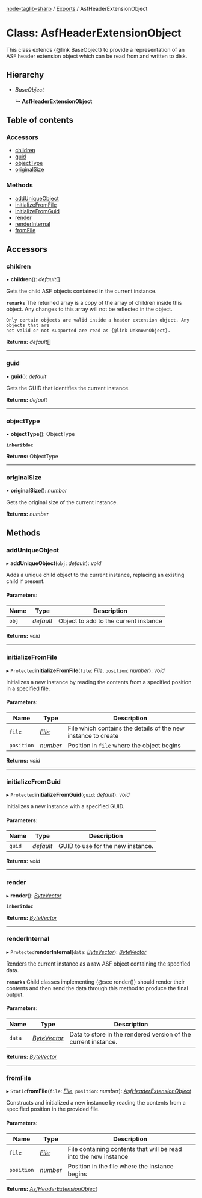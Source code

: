 [node-taglib-sharp](../README.md) / [Exports](../modules.md) / AsfHeaderExtensionObject

# Class: AsfHeaderExtensionObject

This class extends {@link BaseObject} to provide a representation of an ASF header extension
object which can be read from and written to disk.

## Hierarchy

* *BaseObject*

  ↳ **AsfHeaderExtensionObject**

## Table of contents

### Accessors

- [children](asfheaderextensionobject.md#children)
- [guid](asfheaderextensionobject.md#guid)
- [objectType](asfheaderextensionobject.md#objecttype)
- [originalSize](asfheaderextensionobject.md#originalsize)

### Methods

- [addUniqueObject](asfheaderextensionobject.md#adduniqueobject)
- [initializeFromFile](asfheaderextensionobject.md#initializefromfile)
- [initializeFromGuid](asfheaderextensionobject.md#initializefromguid)
- [render](asfheaderextensionobject.md#render)
- [renderInternal](asfheaderextensionobject.md#renderinternal)
- [fromFile](asfheaderextensionobject.md#fromfile)

## Accessors

### children

• **children**(): *default*[]

Gets the child ASF objects contained in the current instance.

**`remarks`** The returned array is a copy of the array of children inside this object. Any
    changes to this array will not be reflected in the object.

    Only certain objects are valid inside a header extension object. Any objects that are
    not valid or not supported are read as {@link UnknownObject}.

**Returns:** *default*[]

___

### guid

• **guid**(): *default*

Gets the GUID that identifies the current instance.

**Returns:** *default*

___

### objectType

• **objectType**(): ObjectType

**`inheritdoc`** 

**Returns:** ObjectType

___

### originalSize

• **originalSize**(): *number*

Gets the original size of the current instance.

**Returns:** *number*

## Methods

### addUniqueObject

▸ **addUniqueObject**(`obj`: *default*): *void*

Adds a unique child object to the current instance, replacing an existing child if present.

#### Parameters:

Name | Type | Description |
------ | ------ | ------ |
`obj` | *default* | Object to add to the current instance    |

**Returns:** *void*

___

### initializeFromFile

▸ `Protected`**initializeFromFile**(`file`: [*File*](file.md), `position`: *number*): *void*

Initializes a new instance by reading the contents from a specified position in a specified
file.

#### Parameters:

Name | Type | Description |
------ | ------ | ------ |
`file` | [*File*](file.md) | File which contains the details of the new instance to create   |
`position` | *number* | Position in `file` where the object begins   |

**Returns:** *void*

___

### initializeFromGuid

▸ `Protected`**initializeFromGuid**(`guid`: *default*): *void*

Initializes a new instance with a specified GUID.

#### Parameters:

Name | Type | Description |
------ | ------ | ------ |
`guid` | *default* | GUID to use for the new instance.   |

**Returns:** *void*

___

### render

▸ **render**(): [*ByteVector*](bytevector.md)

**`inheritdoc`** 

**Returns:** [*ByteVector*](bytevector.md)

___

### renderInternal

▸ `Protected`**renderInternal**(`data`: [*ByteVector*](bytevector.md)): [*ByteVector*](bytevector.md)

Renders the current instance as a raw ASF object containing the specified data.

**`remarks`** Child classes implementing {@see render()} should render their contents and then
    send the data through this method to produce the final output.

#### Parameters:

Name | Type | Description |
------ | ------ | ------ |
`data` | [*ByteVector*](bytevector.md) | Data to store in the rendered version of the current instance.   |

**Returns:** [*ByteVector*](bytevector.md)

___

### fromFile

▸ `Static`**fromFile**(`file`: [*File*](file.md), `position`: *number*): [*AsfHeaderExtensionObject*](asfheaderextensionobject.md)

Constructs and initialized a new instance by reading the contents from a specified position
in the provided file.

#### Parameters:

Name | Type | Description |
------ | ------ | ------ |
`file` | [*File*](file.md) | File containing contents that will be read into the new instance   |
`position` | *number* | Position in the file where the instance begins    |

**Returns:** [*AsfHeaderExtensionObject*](asfheaderextensionobject.md)
